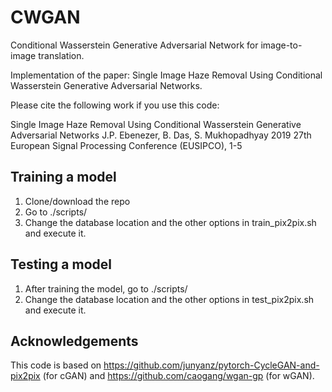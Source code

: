 # CWGAN
Conditional Wasserstein Generative Adversarial Network for image-to-image translation.

Implementation of the paper: Single Image Haze Removal Using Conditional Wasserstein Generative Adversarial Networks.

Please cite the following work if you use this code: 

Single Image Haze Removal Using Conditional Wasserstein Generative Adversarial Networks
J.P. Ebenezer, B. Das, S. Mukhopadhyay
2019 27th European Signal Processing Conference (EUSIPCO), 1-5


## Training a model

1. Clone/download the repo
2. Go to ./scripts/
3. Change the database location and the other options in train_pix2pix.sh and execute it.

## Testing a model

1. After training the model, go to ./scripts/
2. Change the database location and the other options in test_pix2pix.sh and execute it.



## Acknowledgements
This code is based on https://github.com/junyanz/pytorch-CycleGAN-and-pix2pix (for cGAN) and https://github.com/caogang/wgan-gp (for wGAN).
